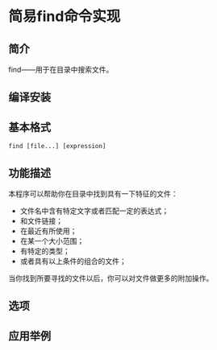 # 简易find命令实现
## 简介
find——用于在目录中搜索文件。

## 编译安装

## 基本格式
`find [file...] [expression]`
## 功能描述
本程序可以帮助你在目录中找到具有一下特征的文件：
* 文件名中含有特定文字或者匹配一定的表达式；
* 和文件链接；  
* 在最近有所使用；
* 在某一个大小范围；
* 有特定的类型；
* 或者具有以上条件的组合的文件；

当你找到所要寻找的文件以后，你可以对文件做更多的附加操作。


## 选项

## 应用举例



